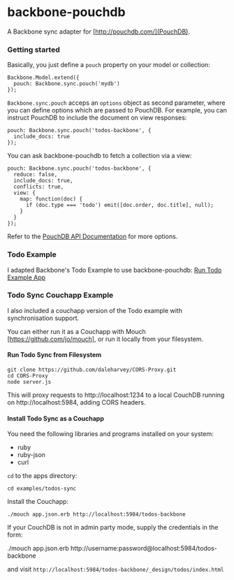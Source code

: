 # backbone-pouchdb

A Backbone sync adapter for [http://pouchdb.com/](PouchDB).


### Getting started

Basically, you just define a `pouch` property on your model or collection:

    Backbone.Model.extend({
      pouch: Backbone.sync.pouch('mydb')
    });

`Backbone.sync.pouch` acceps an `options` object as second parameter,
where you can define options which are passed to PouchDB.
For example, you can instruct PouchDB to include the document on view responses:

    pouch: Backbone.sync.pouch('todos-backbone', {
      include_docs: true
    });


You can ask backbone-pouchdb to fetch a collection via a view:

    pouch: Backbone.sync.pouch('todos-backbone', {
      reduce: false,
      include_docs: true,
      conflicts: true,
      view: {
        map: function(doc) {
          if (doc.type === 'todo') emit([doc.order, doc.title], null);
        }
      }
    });


Refer to the [PouchDB API Documentation](http://pouchdb.com/api.html) for more options.


### Todo Example

I adapted Backbone's Todo Example to use backbone-pouchdb:
[Run Todo Example App](http://jo.github.com/backbone-pouchdb/examples/todos)


### Todo Sync Couchapp Example

I also included a couchapp version of the Todo example with synchronisation support.

You can either run it as a Couchapp with Mouch [https://github.com/jo/mouch],
or run it locally from your filesystem.


#### Run Todo Sync from Filesystem

    git clone https://github.com/daleharvey/CORS-Proxy.git
    cd CORS-Proxy
    node server.js

This will proxy requests to http://localhost:1234 to a local CouchDB running on http://localhost:5984, adding CORS headers.


#### Install Todo Sync as a Couchapp

You need the following libraries and programs installed on your system:

* ruby
* ruby-json
* curl

`cd` to the apps directory:

    cd examples/todos-sync

Install the Couchapp:

    ./mouch app.json.erb http://localhost:5984/todos-backbone

If your CouchDB is not in admin party mode, supply the credentials in the form:

   ./mouch app.json.erb http://username:password@localhost:5984/todos-backbone


and visit `http://localhost:5984/todos-backbone/_design/todos/index.html`
